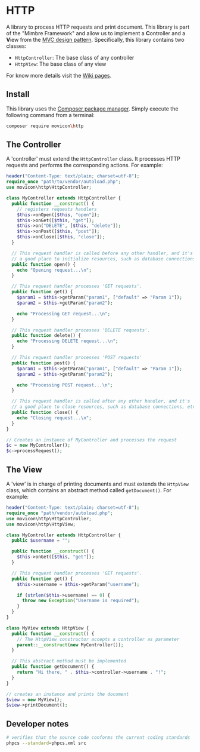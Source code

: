 # HTTP

A library to process HTTP requests and print document. This library is part of the "Mimbre Framework" and allow us to implement a **C**ontroller and a **V**iew from the [MVC design pattern](https://en.wikipedia.org/wiki/Model%E2%80%93view%E2%80%93controller). Specifically, this library contains two classes:

  * `HttpController`: The base class of any controller
  * `HttpView`: The base class of any view

For know more details visit the [Wiki pages](https://github.com/movicon/http/wiki).

## Install

This library uses the [Composer package manager](https://getcomposer.org/). Simply execute the following command from a terminal:

```bash
composer require movicon\http
```

## The Controller

A 'controller' must extend the `HttpController` class. It processes HTTP requests and performs the corresponding actions. For example:

```php
header("Content-Type: text/plain; charset=utf-8");
require_once "path/to/vendor/autoload.php";
use movicon\http\HttpController;

class MyController extends HttpController {
  public function __construct() {
    // registers requests handlers
    $this->onOpen([$this, "open"]);
    $this->onGet([$this, "get"]);
    $this->on("DELETE", [$this, "delete"]);
    $this->onPost([$this, "post"]);
    $this->onClose([$this, "close"]);
  }

  // This request handler is called before any other handler, and it's
  // a good place to initialize resources, such as database connections, etc...
  public function open() {
    echo "Opening request...\n";
  }

  // This request handler processes 'GET requests'.
  public function get() {
    $param1 = $this->getParam("param1", ["default" => "Param 1"]);
    $param2 = $this->getParam("param2");

    echo "Processing GET request...\n";
  }

  // This request handler processes 'DELETE requests'.
  public function delete() {
    echo "Processing DELETE request...\n";
  }

  // This request handler processes 'POST requests'
  public function post() {
    $param1 = $this->getParam("param1", ["default" => "Param 1"]);
    $param2 = $this->getParam("param2");

    echo "Processing POST request...\n";
  }

  // This request handler is called after any other handler, and it's
  // a good place to close resources, such as database connections, etc....
  public function close() {
    echo "Closing request...\n";
  }
}

// Creates an instance of MyController and processes the request
$c = new MyController();
$c->processRequest();
```

## The View

A 'view' is in charge of printing documents and must extends the `HttpView` class, which contains an abstract method called `getDocument()`. For example:

```php
header("Content-Type: text/plain; charset=utf-8");
require_once "path/vendor/autoload.php";
use movicon\http\HttpController;
use movicon\http\HttpView;

class MyController extends HttpController {
  public $username = "";

  public function __construct() {
    $this->onGet([$this, "get"]);
  }

  // This request handler processes 'GET requests'.
  public function get() {
    $this->username = $this->getParam("username");

    if (strlen($this->username) == 0) {
      throw new Exception("Username is required");
    }
  }
}

class MyView extends HttpView {
  public function __construct() {
    // The HttpView constructor accepts a controller as parameter
    parent::__construct(new MyController());
  }

  // This abstract method must be implemented
  public function getDocument() {
    return "Hi there, " . $this->controller->username . "!";
  }
}

// creates an instance and prints the document
$view = new MyView();
$view->printDocument();
```

## Developer notes

```bash
# verifies that the source code conforms the current coding standards
phpcs --standard=phpcs.xml src
```
